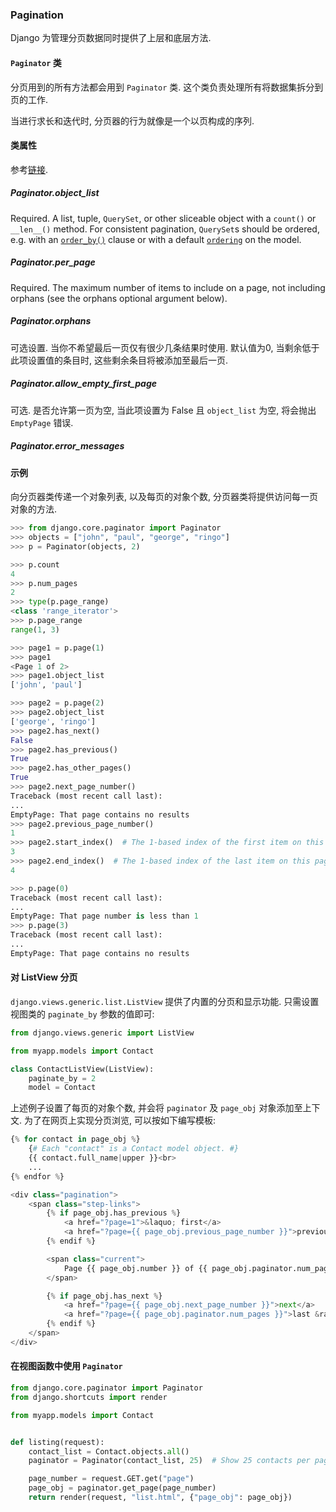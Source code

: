### Pagination

Django 为管理分页数据同时提供了上层和底层方法. 

#### `Paginator` 类

分页用到的所有方法都会用到 `Paginator` 类. 这个类负责处理所有将数据集拆分到页的工作. 

当进行求长和迭代时, 分页器的行为就像是一个以页构成的序列. 

#### 类属性

参考[链接](https://docs.djangoproject.com/en/5.1/ref/paginator/#paginator-class).

##### Paginator.object_list

Required. A list, tuple, `QuerySet`, or other sliceable object with a `count()` or `__len__()` method. For consistent pagination, `QuerySet`s should be ordered, e.g. with an [`order_by()`](https://docs.djangoproject.com/en/5.1/ref/models/querysets/#django.db.models.query.QuerySet.order_by) clause or with a default [`ordering`](https://docs.djangoproject.com/en/5.1/ref/models/options/#django.db.models.Options.ordering) on the model.

##### Paginator.per_page

Required. The maximum number of items to include on a page, not including orphans (see the orphans optional argument below).

##### Paginator.orphans

可选设置. 当你不希望最后一页仅有很少几条结果时使用. 默认值为0, 当剩余低于此项设置值的条目时, 这些剩余条目将被添加至最后一页. 

##### Paginator.allow_empty_first_page

可选. 是否允许第一页为空, 当此项设置为 False 且 `object_list` 为空, 将会抛出 `EmptyPage` 错误. 

##### Paginator.error_messages



#### 示例

向分页器类传递一个对象列表, 以及每页的对象个数, 分页器类将提供访问每一页对象的方法. 

```python
>>> from django.core.paginator import Paginator
>>> objects = ["john", "paul", "george", "ringo"]
>>> p = Paginator(objects, 2)

>>> p.count
4
>>> p.num_pages
2
>>> type(p.page_range)
<class 'range_iterator'>
>>> p.page_range
range(1, 3)

>>> page1 = p.page(1)
>>> page1
<Page 1 of 2>
>>> page1.object_list
['john', 'paul']

>>> page2 = p.page(2)
>>> page2.object_list
['george', 'ringo']
>>> page2.has_next()
False
>>> page2.has_previous()
True
>>> page2.has_other_pages()
True
>>> page2.next_page_number()
Traceback (most recent call last):
...
EmptyPage: That page contains no results
>>> page2.previous_page_number()
1
>>> page2.start_index()  # The 1-based index of the first item on this page
3
>>> page2.end_index()  # The 1-based index of the last item on this page
4

>>> p.page(0)
Traceback (most recent call last):
...
EmptyPage: That page number is less than 1
>>> p.page(3)
Traceback (most recent call last):
...
EmptyPage: That page contains no results
```

#### 对 ListView 分页

`django.views.generic.list.ListView` 提供了内置的分页和显示功能. 只需设置视图类的 `paginate_by` 参数的值即可: 

```python
from django.views.generic import ListView

from myapp.models import Contact

class ContactListView(ListView):
    paginate_by = 2
    model = Contact
```

上述例子设置了每页的对象个数, 并会将 `paginator` 及 `page_obj` 对象添加至上下文. 为了在网页上实现分页浏览, 可以按如下编写模板: 

```python
{% for contact in page_obj %}
    {# Each "contact" is a Contact model object. #}
    {{ contact.full_name|upper }}<br>
    ...
{% endfor %}

<div class="pagination">
    <span class="step-links">
        {% if page_obj.has_previous %}
            <a href="?page=1">&laquo; first</a>
            <a href="?page={{ page_obj.previous_page_number }}">previous</a>
        {% endif %}

        <span class="current">
            Page {{ page_obj.number }} of {{ page_obj.paginator.num_pages }}.
        </span>

        {% if page_obj.has_next %}
            <a href="?page={{ page_obj.next_page_number }}">next</a>
            <a href="?page={{ page_obj.paginator.num_pages }}">last &raquo;</a>
        {% endif %}
    </span>
</div>
```

#### 在视图函数中使用 `Paginator`

```python
from django.core.paginator import Paginator
from django.shortcuts import render

from myapp.models import Contact


def listing(request):
    contact_list = Contact.objects.all()
    paginator = Paginator(contact_list, 25)  # Show 25 contacts per page.

    page_number = request.GET.get("page")
    page_obj = paginator.get_page(page_number)
    return render(request, "list.html", {"page_obj": page_obj})
```
